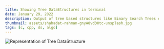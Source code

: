 ```yaml
---
title: Showing Tree DataStructures in terminal
date: January 29, 2022
description: Output of tree based structures like Binary Search Trees or Heaps in terminal with proper spacing and level ordering.
thumbnail: assets/shahadat-rahman-gnyA8vd3Otc-unsplash.jpg
tags: [c, cpp, ds, algo]
---
```


![Representation of Tree DataStructure](/assets/tree.png "Tree DataStructure")